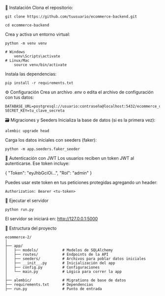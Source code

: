 🚀 Instalación
Clona el repositorio:

    git clone https://github.com/tuusuario/ecommerce-backend.git

    cd ecommerce-backend


Crea y activa un entorno virtual:

    python -m venv venv

    # Windows
        venv\Scripts\activate
    # Linux/Mac
        source venv/bin/activate


Instala las dependencias:

    pip install -r requirements.txt


⚙️ Configuración
Crea un archivo .env o edita el archivo de configuración con tus datos:

    DATABASE_URL=postgresql://usuario:contraseña@localhost:5432/ecommerce_db
    SECRET_KEY=tu_clave_secreta


🗃️ Migraciones y Seeders
Inicializa la base de datos (si es la primera vez):

    alembic upgrade head


Carga los datos iniciales con seeders (faker):

    python -m app.seeders.faker_seeder

🔐 Autenticación con JWT
Los usuarios reciben un token JWT al autenticarse. Ese token incluye:

{
  "Token": "eyJhbGciOi...",
  "Rol": "admin"
}

Puedes usar este token en tus peticiones protegidas agregando un header:

    Authorization: Bearer <tu-token>

🧪 Ejecutar el servidor
    
    python run.py

El servidor se iniciará en: http://127.0.0.1:5000


📁 Estructura del proyecto

    ecommerce-2/
    │
    ├── app/
    │   ├── models/           # Modelos de SQLAlchemy
    │   ├── routes/           # Endpoints de la API
    │   ├── seeders/          # Archivos para poblar datos iniciales
    │   ├── __init__.py       # Inicialización del app
    │   ├── config.py         # Configuraciones
    │   └── main.py           # Lógica para correr la app
    │
    ├── alembic/              # Migrations de base de datos
    ├── requirements.txt      # Dependencias
    ├── run.py                # Punto de entrada